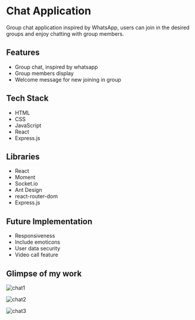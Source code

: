 # Chat Application


Group chat application inspired by WhatsApp, users can join in the desired groups and enjoy chatting with group members.

## Features
* Group chat, inspired by whatsapp
* Group members display
* Welcome message for new joining in group


## Tech Stack
* HTML
* CSS
* JavaScript
* React
* Express.js


## Libraries
* React
* Moment
* Socket.io
* Ant Design
* react-router-dom
* Express.js

 
## Future Implementation
* Responsiveness
* Include emoticons
* User data security
* Video call feature

## Glimpse of my work
![chat1](https://user-images.githubusercontent.com/73184042/117853063-9b502180-b2a5-11eb-9ed2-3fbce349a430.JPG)

![chat2](https://user-images.githubusercontent.com/73184042/117853076-9ee3a880-b2a5-11eb-8a24-8c0d0dd360a4.JPG)

![chat3](https://user-images.githubusercontent.com/73184042/117853086-a1460280-b2a5-11eb-8025-00b78400389b.JPG)

 


 

 


 
